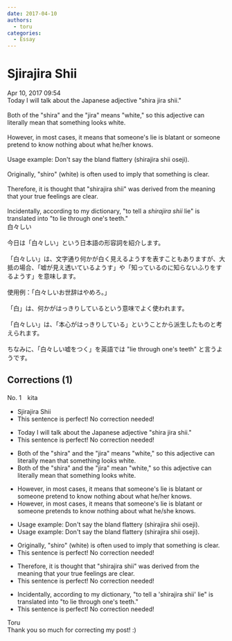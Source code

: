 ```yaml
---
date: 2017-04-10
authors:
  - toru
categories:
  - Essay
---
```


<h1 id="subject_show">Sjirajira Shii</h1>
<div class="date">Apr 10, 2017 09:54</div>
<div id="post"><div id="body_show_ori">
Today I will talk about the Japanese adjective "shira jira shii."<br/><br/>Both of the "shira" and the "jira" means "white," so this adjective can literally mean that something looks white.<br/><br/>However, in most cases, it means that someone's lie is blatant or someone pretend to know nothing about what he/her knows.<br/><br/>Usage example: Don't say the bland flattery (shirajira shii oseji).<br/><br/>Originally, "shiro" (white) is often used to imply that something is clear.<br/><br/>Therefore, it is thought that "shirajira shii" was derived from the meaning that your true feelings are clear.<br/><br/>Incidentally, according to my dictionary, "to tell a <em>shirajira shii</em> lie" is translated into "to lie through one's teeth."
</div></div>

<!-- more -->

<div id="post_ja"><div id="body_show_mo">
白々しい<br/><br/>今日は「白々しい」という日本語の形容詞を紹介します。<br/><br/>「白々しい」は、文字通り何かが白く見えるようすを表すこともありますが、大抵の場合、「嘘が見え透いているようす」や「知っているのに知らないふりをするようす」を意味します。<br/><br/>使用例：「白々しいお世辞はやめろ。」<br/><br/>「白」は、何かがはっきりしているという意味でよく使われます。<br/><br/>「白々しい」は、「本心がはっきりしている」ということから派生したものと考えられます。<br/><br/>ちなみに、「白々しい嘘をつく」を英語では "lie through one's teeth" と言うようです。
</div></div>

## Corrections (1)
<div id="block"><div class="first_name"> No. 1　<span class="just_name">kita</span></div><div id="block2">
<ul class="correction_field">
<li class="incorrect">Sjirajira Shii</li>
<li class="corrected perfect">This sentence is perfect! No correction needed!</li>
</ul>
<ul class="correction_field">
<li class="incorrect">Today I will talk about the Japanese adjective "shira jira shii."</li>
<li class="corrected perfect">This sentence is perfect! No correction needed!</li>
</ul>
<ul class="correction_field">
<li class="incorrect">Both of the "shira" and the "jira" means "white," so this adjective can literally mean that something looks white.</li>
<li class="corrected correct">
Both <span class="sline">of the</span> "shira" and <span class="sline">the</span> "jira" mea<span class="f_red">n</span> "white," so this adjective can literally mean that something looks white.
</li>
</ul>
<ul class="correction_field">
<li class="incorrect">However, in most cases, it means that someone's lie is blatant or someone pretend to know nothing about what he/her knows.</li>
<li class="corrected correct">
However, in most cases, it means that someone's lie is blatant or someone pretend<span class="f_red">s</span> to know nothing about what he/<span class="f_red">she</span> knows.
</li>
</ul>
<ul class="correction_field">
<li class="incorrect">Usage example: Don't say the bland flattery (shirajira shii oseji).</li>
<li class="corrected correct">
Usage example: Don't say <span class="sline">the</span> bland flattery (shirajira shii oseji).
</li>
</ul>
<ul class="correction_field">
<li class="incorrect">Originally, "shiro" (white) is often used to imply that something is clear.</li>
<li class="corrected perfect">This sentence is perfect! No correction needed!</li>
</ul>
<ul class="correction_field">
<li class="incorrect">Therefore, it is thought that "shirajira shii" was derived from the meaning that your true feelings are clear.</li>
<li class="corrected perfect">This sentence is perfect! No correction needed!</li>
</ul>
<ul class="correction_field">
<li class="incorrect">Incidentally, according to my dictionary, "to tell a 'shirajira shii' lie" is translated into "to lie through one's teeth."</li>
<li class="corrected perfect">This sentence is perfect! No correction needed!</li>
</ul>
</div><div class="name"><span class="just_name">Toru</span><br>
Thank you so much for correcting my post! :)
</div>
</div>
